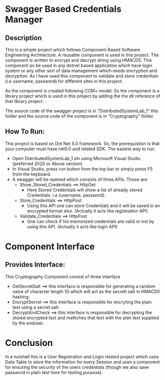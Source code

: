 # Swagger Based Credentials Manager

## Description
This is a simple project which follows Component-Based Software Engineering Architecture. A reusable component is used in this project. The component is written to encrypt and decrypt string using HMACD5. This component an be used in any dotnet based application which have login system or any other sort of data management which needs encryption and decryption. As I have used this component to validate and store credentials (i.e username, password) for different sites in this project.

As the component is created following COM+ model. So the component is a library project which is used in this project by adding the the dll reference of that library project.

The source code of the swagger project is in "DistributedSystemLab_1" this folder and the source code of the component is in "Cryptography" folder.

## How To Run:
This project is based on Dot Net 5.0 framework. So, the prerequistion is that your computer must have net5.0 and related SDK. The easiest way to run:

  * Open DistributedSystemLab_1.sln using Microsoft Visual Studio (preferred 2020 or Above version)
  * In Visual Studio, press run button from the top bar or simply press F5 from the keyboard.
  * A swagger will be opened which consists of three APIs. Those are:
    *  Show_Stored_Credentials ==> HttpGet 
       * Here Stored Credentials will show a list of already stored Credentials.
         i.e (username, password)
    * Store_Credentials ==> HttpPost
      * Using this API one can store Credentials and it will be saved in an encrypted format also. (Actually it acts like registration API)
    * Validate_Credentials ==> HttpPost
      * One can check if his memorized credentials are valid or not by using this API. (Actually it acts like login API)
             
# Component Interface
## Provides Interface:
This Cryptography Component consist of three interface 
  * GetSecretSalt ==> this interface is responsible for generating a random value of character length 10 which will act as the secrett salt in HMACD5 hashing.
  * EncryptSecret ==> this interface is responsible for encryting the plain text using a secret salt. 
  * DecryptAndCheck ==> this interface is responsible for decrypting the stored encrypted text and mathches that text with the plan text supplied by the enduser.

# Conclusion
In a nutshell this is a User Registration and Login related project which uses Data Table to store the information for every Session and uses a component for ensuring the    security of the users credentials (though we also save password in plain text here for testing purpose).
  
  
        

